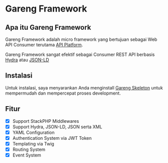 # Gareng Framework #

## Apa itu Gareng Framework

Gareng Framework adalah micro framework yang bertujuan sebagai Web API Consumer terutama [API Platform](https://api-platform.com).

Gareng Framework sangat efektif sebagai Consumer REST API berbasis [Hydra](http://www.hydra-cg.com) atau [JSON-LD](https://json-ld.org)

## Instalasi

Untuk instalasi, saya menyarankan Anda menginstall [Gareng Skeleton](https://github.com/KejawenLab/GarengSkeleton) untuk mempermudah dan mempercepat proses development.

## Fitur

- [X] Support StackPHP Middlewares
- [X] Support Hydra, JSON-LD, JSON serta XML
- [X] YAML Configuration
- [X] Authentication System via JWT Token
- [X] Templating via Twig
- [X] Routing System
- [X] Event System
